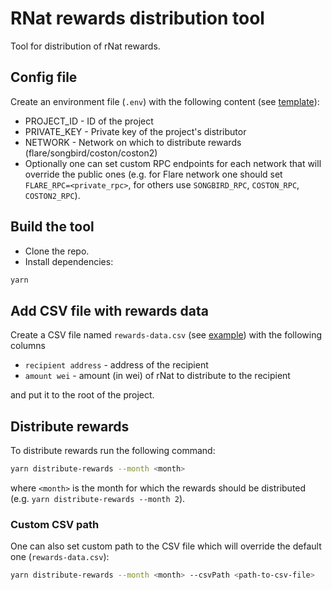 # RNat rewards distribution tool
Tool for distribution of rNat rewards.

##  Config file
Create an environment file (`.env`) with the following content (see [template](.env_template)):
- PROJECT_ID - ID of the project
- PRIVATE_KEY - Private key of the project's distributor
- NETWORK - Network on which to distribute rewards (flare/songbird/coston/coston2)
- Optionally one can set custom RPC endpoints for each network that will override the public ones (e.g. for Flare network one should set `FLARE_RPC=<private_rpc>`, for others use `SONGBIRD_RPC`, `COSTON_RPC`, `COSTON2_RPC`).

## Build the tool
- Clone the repo.
- Install dependencies:
```bash
yarn
```

## Add CSV file with rewards data
Create a CSV file named `rewards-data.csv` (see [example](rewards-data-example.csv)) with the following columns
- `recipient address` - address of the recipient
- `amount wei` - amount (in wei) of rNat to distribute to the recipient

and put it to the root of the project.


## Distribute rewards
To distribute rewards run the following command:
```bash
yarn distribute-rewards --month <month>
```
where `<month>` is the month for which the rewards should be distributed
(e.g. `yarn distribute-rewards --month 2`).

### Custom CSV path
One can also set custom path to the CSV file which will override the default one (`rewards-data.csv`):
```bash
yarn distribute-rewards --month <month> --csvPath <path-to-csv-file>
```



